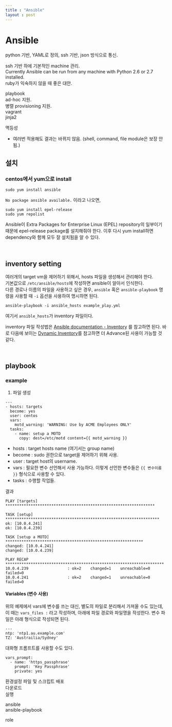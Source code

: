 ```yaml
---
title : "Ansible"
layout : post
---
```


# Ansible  

python 기반, YAML로 정의, ssh 기반,  json 방식으로 통신.  


ssh 기반 하에 기본적인 machine 관리.  
Currently Ansible can be run from any machine with Python 2.6 or 2.7 installed.  
ruby가 익숙하지 않을 때 좋은 대안.  

playbook  
ad-hoc 지원.  
병렬 provisioning 지원.  
vagrant  
jinja2  


멱등성  
  - 여러번 적용해도 결과는 바뀌지 않음. (shell, command, file module은 보장 안됨.)  



## 설치  


### centos에서 yum으로 install  

```{.bash}
sudo yum install ansible
```  

`No package ansible available.` 이라고 나오면,  

```{.bash}
sudo yum install epel-release
sudo yum repolist
```  

Ansible이 Extra Packages for Enterprise Linux (EPEL) repository의 일부이기 때문에 epel-release package를 설치해줘야 한다. 이후 다시 yum install하면 dependency와 함께 모두 잘 설치됨을 알 수 있다.  


<br/>


## inventory setting  

여러개의 target vm을 제어하기 위해서, hosts 파일을 생성해서 관리해야 한다.  
기본값으로 `/etc/ansible/hosts`에 작성하면 ansible이 알아서 인식한다.  
다른 경로나 이름의 파일을 사용하고 싶은 경우, `ansible` 혹은 `ansible-playbook` 명령을 사용할 때 `-i` 옵션을 사용하여 명시하면 된다.  

```{.bash}
ansible-playbook -i ansible_hosts example_play.yml
```  

여기서 `ansible_hosts`가 inventory 파일이다.  

inventory 파일 작성법은 [Ansible documentation  - Inventory](http://docs.ansible.com/ansible/intro_inventory.html) 를 참고하면 된다. 바로 다음에 보이는 [Dynamic Inventory](http://docs.ansible.com/ansible/intro_dynamic_inventory.html)를 참고하면 더 Advance된 사용이 가능할 것 같다.  


<br/>


## playbook  


### example  


1. 파일 생성  

```{.yaml}
---
- hosts: targets
  become: yes
  user: centos
  vars:
    motd_warning: 'WARNING: Use by ACME Employees ONLY'
  tasks:
    - name: setup a MOTD
      copy: dest=/etc/motd content={{ motd_warning }}
```  

* hosts : target hosts name (여기서는 group name)  
* become : sudo 권한으로 target을 제어하기 위해 사용.  
* user : target host의 username.  
* vars : 필요한 변수 선언해서 사용 가능하다. 이렇게 선언한 변수들은 `{{ 변수이름 }}` 형식으로 사용할 수 있다.  
* tasks : 수행할 작업들.  

결과  
```{.bash}
PLAY [targets] *****************************************************************

TASK [setup] *******************************************************************
ok: [10.0.4.241]
ok: [10.0.4.239]

TASK [setup a MOTD] ************************************************************
changed: [10.0.4.241]
changed: [10.0.4.239]

PLAY RECAP *********************************************************************
10.0.4.239                 : ok=2    changed=1    unreachable=0    failed=0   
10.0.4.241                 : ok=2    changed=1    unreachable=0    failed=0  
```  


#### Variables (변수 사용)  


위의 예제에서 vars에 변수를 쓰는 대신, 별도의 파일로 분리해서 가져올 수도 있는데, 이 때는 `vars_files :` 라고 작성하며, 아래에 파일 경로와 파일명을 작성한다. 변수 파일은 아래 형식으로 작성되면 된다.  

```{.yaml}
---
ntp: 'ntp1.au.example.com'
TZ: 'Austrailia/Sydney'
```  

대화형 프롬프트를 사용할 수도 있다.  

```{.yaml}
vars_prompt:
  - name: 'https_passphrase'
    prompt: 'Key Passphrase'
    private: yes
```  


환경설정 파일 및 스크립트 배포  
다운로드  
실행  








ansible  
ansible-playbook  


role
